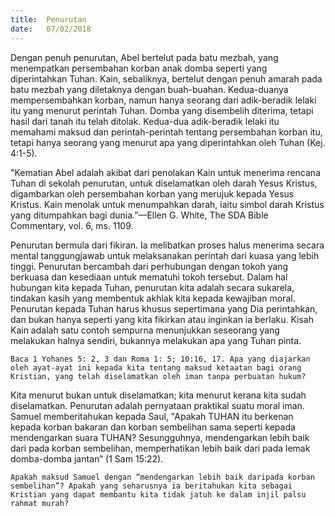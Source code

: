 ```yaml
---
title:  Penurutan
date:   07/02/2018
---
```


Dengan penuh penurutan, Abel bertelut pada batu mezbah, yang menempatkan persembahan korban anak domba seperti yang diperintahkan Tuhan.  Kain, sebaliknya, bertelut dengan penuh amarah pada batu mezbah yang diletaknya dengan buah-buahan.  Kedua-duanya mempersembahkan korban, namun hanya seorang dari adik-beradik lelaki itu yang menurut perintah Tuhan.  Domba yang disembelih diterima, tetapi hasil dari tanah itu telah ditolak.  Kedua-dua adik-beradik lelaki itu memahami maksud dan perintah-perintah tentang persembahan korban itu, tetapi hanya seorang yang menurut apa yang diperintahkan oleh Tuhan (Kej. 4:1-5).

"Kematian Abel adalah akibat dari penolakan Kain untuk menerima rencana Tuhan di sekolah penurutan, untuk diselamatkan oleh darah Yesus Kristus, digambarkan oleh persembahan korban yang merujuk kepada Yesus Kristus.  Kain menolak untuk menumpahkan darah, iaitu simbol darah Kristus yang ditumpahkan bagi dunia.”—Ellen G. White, The SDA Bible Commentary, vol. 6, ms. 1109.

Penurutan bermula dari fikiran.  Ia melibatkan proses halus menerima secara mental tanggungjawab untuk melaksanakan perintah dari kuasa yang lebih tinggi.  Penurutan bercambah dari perhubungan dengan tokoh yang berkuasa dan kesediaan untuk mematuhi tokoh tersebut.  Dalam hal hubungan kita kepada Tuhan, penurutan kita adalah secara sukarela, tindakan kasih yang membentuk akhlak kita kepada kewajiban moral.  Penurutan kepada Tuhan harus khusus sepertimana yang Dia perintahkan, dan bukan hanya seperti yang kita fikirkan atau inginkan ia berlaku.  Kisah Kain adalah satu contoh sempurna menunjukkan seseorang yang melakukan halnya sendiri, bukannya melakukan apa yang Tuhan pinta.

`Baca 1 Yohanes 5: 2, 3 dan Roma 1: 5; 10:16, 17. Apa yang diajarkan oleh ayat-ayat ini kepada kita tentang maksud ketaatan bagi orang Kristian, yang telah diselamatkan oleh iman tanpa perbuatan hukum?`

Kita menurut bukan untuk diselamatkan; kita menurut kerana kita sudah diselamatkan.  Penurutan adalah pernyataan praktikal suatu moral iman. Samuel memberitahukan kepada Saul, "Apakah TUHAN itu berkenan kepada korban bakaran dan korban sembelihan sama seperti kepada mendengarkan suara TUHAN? Sesungguhnya, mendengarkan lebih baik dari pada korban sembelihan, memperhatikan lebih baik dari pada lemak domba-domba jantan” (1 Sam 15:22).

`Apakah maksud Samuel dengan “mendengarkan lebih baik daripada korban sembelihan”? Apakah yang seharusnya ia beritahukan kita sebagai Kristian yang dapat membantu kita tidak jatuh ke dalam injil palsu rahmat murah?`